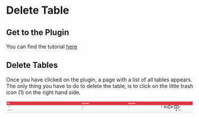 # Delete Table

## Get to the Plugin

You can find the tutorial [here](https://github.com/towa-digital/intern-table-reservation/blob/master/docs/features/manage%20tables/add%20table.md)

## Delete Tables

Once you have clicked on the plugin, a page with a list of all tables appears. The only thing you have to do to delete the table, is to click on the little trash icon (1) on the right hand side.

![menu](./../../assets/deletetable1.png)
